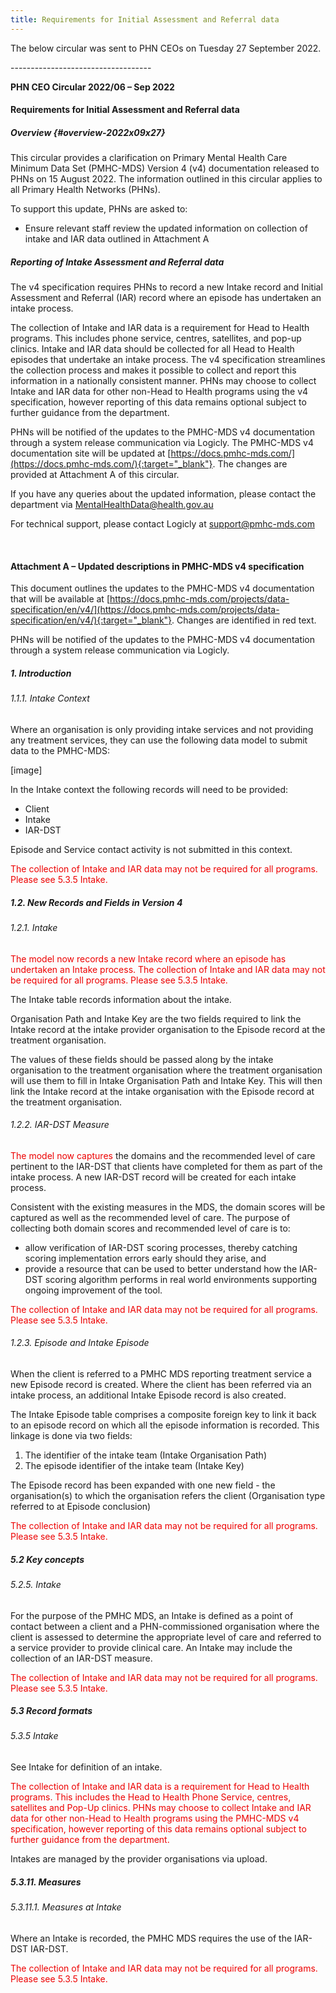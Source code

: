 ```yaml
---
title: Requirements for Initial Assessment and Referral data
---
```


The below circular was sent to PHN CEOs on Tuesday 27 September 2022.

\-\-\-\-\-\-\-\-\-\-\-\-\-\-\-\-\-\-\-\-\-\-\-\-\-\-\-\-\-\-\-\-\-\-\-

**PHN CEO Circular 2022/06 – Sep 2022**

#### Requirements for Initial Assessment and Referral data

##### Overview {#overview-2022x09x27}

This circular provides a clarification on Primary Mental Health Care Minimum Data Set (PMHC-MDS) Version 4 (v4) documentation released to PHNs on 15 August 2022. The information outlined in this circular applies to all Primary Health Networks (PHNs).  

To support this update, PHNs are asked to:

* Ensure relevant staff review the updated information on collection of intake and IAR data outlined in Attachment A

##### Reporting of Intake Assessment and Referral data

The v4 specification requires PHNs to record a new Intake record and Initial Assessment and Referral (IAR) record where an episode has undertaken an intake process.

The collection of Intake and IAR data is a requirement for Head to Health programs. This includes phone service, centres, satellites, and pop-up clinics. Intake and IAR data should be collected for all Head to Health episodes that undertake an intake process. The v4 specification streamlines the collection process and makes it possible to collect and report this information in a nationally consistent manner.
PHNs may choose to collect Intake and IAR data for other non-Head to Health programs using the v4 specification, however reporting of this data remains optional subject to further guidance from the department.

PHNs will be notified of the updates to the PMHC-MDS v4 documentation through a system release communication via Logicly. The PMHC-MDS v4 documentation site will be updated at [https://docs.pmhc-mds.com/](https://docs.pmhc-mds.com/){:target="_blank"}. The changes are provided at Attachment A of this circular.

If you have any queries about the updated information, please contact the department via [MentalHealthData@health.gov.au](mailto:MentalHealthData@health.gov.au)

For technical support, please contact Logicly at [support@pmhc-mds.com](mailto:support@pmhc-mds.com)

 
#### Attachment A – Updated descriptions in PMHC-MDS v4 specification

This document outlines the updates to the PMHC-MDS v4 documentation that will be available at [https://docs.pmhc-mds.com/projects/data-specification/en/v4/](https://docs.pmhc-mds.com/projects/data-specification/en/v4/){:target="_blank"}. Changes are identified in red text.

PHNs will be notified of the updates to the PMHC-MDS v4 documentation through a system release communication via Logicly.

##### 1. Introduction

###### 1.1.1. Intake Context

Where an organisation is only providing intake services and not providing any treatment services, they can use the following data model to submit data to the PMHC-MDS:

[image]

In the Intake context the following records will need to be provided:

* Client
* Intake
* IAR-DST

Episode and Service contact activity is not submitted in this context.

<span style="color:#ed0000">The collection of Intake and IAR data may not be required for all programs. Please see 5.3.5 Intake.</span>

##### 1.2. New Records and Fields in Version 4

###### 1.2.1. Intake

<span style="color:#ed0000">The model now records a new Intake record where an episode has undertaken an Intake process. The collection of Intake and IAR data may not be required for all programs. Please see 5.3.5 Intake.</span>

The Intake table records information about the intake.

Organisation Path and Intake Key are the two fields required to link the Intake record at the intake provider organisation to the Episode record at the treatment organisation.

The values of these fields should be passed along by the intake organisation to the treatment organisation where the treatment organisation will use them to fill in Intake Organisation Path and Intake Key. This will then link the Intake record at the intake organisation with the Episode record at the treatment organisation.

###### 1.2.2. IAR-DST Measure

<span style="color:#ed0000">The model now captures</span> the domains and the recommended level of care pertinent to the IAR-DST that clients have completed for them as part of the intake process. A new IAR-DST record will be created for each intake process.

Consistent with the existing measures in the MDS, the domain scores will be captured as well as the recommended level of care. The purpose of collecting both domain scores and recommended level of care is to:

* allow verification of IAR-DST scoring processes, thereby catching scoring implementation errors early should they arise, and
* provide a resource that can be used to better understand how the IAR-DST scoring algorithm performs in real world environments supporting ongoing improvement of the tool.

<span style="color:#ed0000">The collection of Intake and IAR data may not be required for all programs. Please see 5.3.5 Intake.</span>

###### 1.2.3. Episode and Intake Episode

When the client is referred to a PMHC MDS reporting treatment service a new Episode record is created.
Where the client has been referred via an intake process, an additional Intake Episode record is also created.  

The Intake Episode table comprises a composite foreign key to link it back to an episode record on which all the episode information is recorded. This linkage is done via two fields:

1.	The identifier of the intake team (Intake Organisation Path)
2.	The episode identifier of the intake team (Intake Key)

The Episode record has been expanded with one new field - the organisation(s) to which the organisation refers the client (Organisation type referred to at Episode conclusion)

<span style="color:#ed0000">The collection of Intake and IAR data may not be required for all programs. Please see 5.3.5 Intake.</span>

##### 5.2 Key concepts

###### 5.2.5. Intake

For the purpose of the PMHC MDS, an Intake is defined as a point of contact between a client and a PHN-commissioned organisation where the client is assessed to determine the appropriate level of care and referred to a service provider to provide clinical care. An Intake may include the collection of an IAR-DST measure.

<span style="color:#ed0000">The collection of Intake and IAR data may not be required for all programs. Please see 5.3.5 Intake.</span>

##### 5.3 Record formats

###### 5.3.5 Intake

See Intake for definition of an intake.

<span style="color:#ed0000">The collection of Intake and IAR data is a requirement for Head to Health programs. This includes the Head to Health Phone Service, centres, satellites and Pop-Up clinics. PHNs may choose to collect Intake and IAR data for other non-Head to Health programs using the PMHC-MDS v4 specification, however reporting of this data remains optional subject to further guidance from the department.</span>

Intakes are managed by the provider organisations via upload.

##### 5.3.11. Measures

###### 5.3.11.1. Measures at Intake

Where an Intake is recorded, the PMHC MDS requires the use of the IAR-DST IAR-DST.

<span style="color:#ed0000">The collection of Intake and IAR data may not be required for all programs. Please see 5.3.5 Intake.</span>

